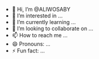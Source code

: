 - 👋 Hi, I’m @ALIWOSABY
- 👀 I’m interested in ...
- 🌱 I’m currently learning ...
- 💞️ I’m looking to collaborate on ...
- 📫 How to reach me ...
- 😄 Pronouns: ...
- ⚡ Fun fact: ...

<!---
ALIWOSABY/ALIWOSABY is a ✨ special ✨ repository because its `README.md` (this file) appears on your GitHub profile.
You can click the Preview link to take a look at your changes.
--->
